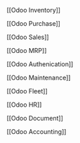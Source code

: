 
[[Odoo Inventory]]

[[Odoo Purchase]]

[[Odoo Sales]]

[[Odoo MRP]]

[[Odoo Authenication]]

[[Odoo Maintenance]]

[[Odoo Fleet]]

[[Odoo HR]]

[[Odoo Document]]

[[Odoo Accounting]]

